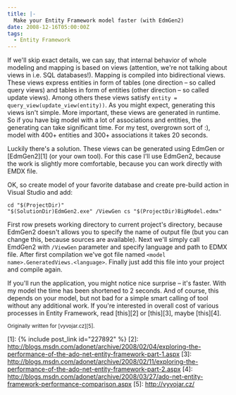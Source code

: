 ```yaml
---
title: |-
  Make your Entity Framework model faster (with EdmGen2)
date: 2008-12-16T05:00:00Z
tags:
  - Entity Framework
---
```

If we'll skip exact details, we can say, that internal behavior of whole modeling and mapping is based on views (attention, we're not talking about views in i.e. SQL databases!). Mapping is compiled into bidirectional views. These views express entities in form of tables (one direction – so called query views) and tables in form of entities (other direction – so called update views). Among others these views satisfy `entity = query_view(update_view(entity))`. As you might expect, generating this views isn't simple. More important, these views are generated in runtime. So if you have big model with a lot of associations and entities, the generating can take significant time. For my test, overgrown sort of :), model with 400+ entities and 300+ associations it takes 20 seconds.

Luckily there's a solution. These views can be generated using EdmGen or [EdmGen2][1] (or your own tool). For this case I'll use EdmGen2, because the work is slightly more comfortable, because you can work directly with EMDX file.

OK, so create model of your favorite database and create pre-build action in Visual Studio and add:

```text
cd "$(ProjectDir)"
"$(SolutionDir)EdmGen2.exe" /ViewGen cs "$(ProjectDir)BigModel.edmx"
```

First row presets working directory to current project's directory, because EdmGen2 doesn't allows you to specify the name of output file (but you can change this, because sources are available). Next we'll simply call EmdGen2 with `/ViewGen` parameter and specify language and path to EDMX file. After first compilation we've got file named `<model name>.GeneratedViews.<language>`. Finally just add this file into your project and compile again.

If you'll run the application, you might notice nice surprise – it's faster. With my model the time has been shortened to 2 seconds. And of course, this depends on your model, but not bad for a simple smart calling of tool without any additional work. If you're interested in overall cost of various processes in Entity Framework, read [this][2] or [this][3], maybe [this][4]. 

<small>Originally written for [vyvojar.cz][5].</small>

[1]: {% include post_link id="227892" %}
[2]: http://blogs.msdn.com/adonet/archive/2008/02/04/exploring-the-performance-of-the-ado-net-entity-framework-part-1.aspx
[3]: http://blogs.msdn.com/adonet/archive/2008/02/11/exploring-the-performance-of-the-ado-net-entity-framework-part-2.aspx
[4]: http://blogs.msdn.com/adonet/archive/2008/03/27/ado-net-entity-framework-performance-comparison.aspx
[5]: http://vyvojar.cz/